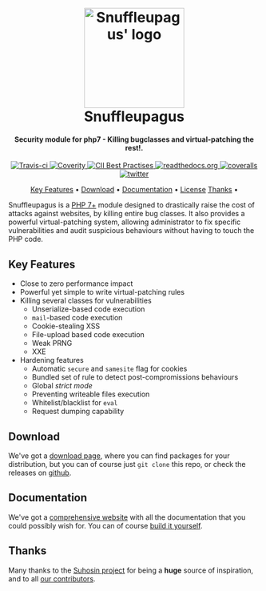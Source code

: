 <h1 align="center">
  <br>
  <a href="https://snuffleupagus.readthedocs.io/">
		<img src="https://github.com/nbs-system/snuffleupagus/raw/improve_readme/doc/source/_static/sp.png" alt="Snuffleupagus' logo" width="200"></a>
  <br>
  Snuffleupagus
  <br>
</h1>

<h4 align="center">Security module for php7 - Killing bugclasses and virtual-patching the rest!.</h4>

<p align="center">
  <a href="https://travis-ci.org/nbs-system/snuffleupagus">
    <img src="https://travis-ci.org/nbs-system/snuffleupagus.svg?branch=master"
         alt="Travis-ci">
  </a>
  <a href="https://scan.coverity.com/projects/nbs-system-snuffleupagus">
		<img src="https://scan.coverity.com/projects/13821/badge.svg?flat=1"
				 alt="Coverity">
	</a>
  <a href="https://bestpractices.coreinfrastructure.org/projects/1267">
      <img src="https://bestpractices.coreinfrastructure.org/projects/1267/badge"
					 alt="CII Best Practises">
  </a>
  <a href="http://snuffleupagus.readthedocs.io/?badge=latest">
    <img src="https://readthedocs.org/projects/snuffleupagus/badge/?version=latest"
				 alt="readthedocs.org">
  </a>
  <a href="https://coveralls.io/github/nbs-system/snuffleupagus?branch=master">
    <img src="https://coveralls.io/repos/github/nbs-system/snuffleupagus/badge.svg?branch=master"
				 alt="coveralls">
  </a>
  <a href="https://twitter.com/sp_php">
    <img src="https://img.shields.io/twitter/url/https/twitter.com/sp_php.svg?style=social&label=Follow%20%40sp_php"
				 alt="twitter">
  </a>
</p>

<p align="center">
  <a href="#key-features">Key Features</a> •
  <a href="#download">Download</a> •
	<a href="https://snuffleupagus.readthedocs.io/">Documentation</a> •
  <a href="https://github.com/nbs-system/snuffleupagus/blob/master/LICENSE">License</a>
	<a href="#thanks">Thanks</a> •
</p>

Snuffleupagus is a [PHP 7+](https://secure.php.net/) module designed to
drastically raise the cost of attacks against websites, by killing entire bug
classes. It also provides a powerful virtual-patching system, allowing
administrator to fix specific vulnerabilities and audit suspicious behaviours
without having to touch the PHP code.

## Key Features

* Close to zero performance impact
* Powerful yet simple to write virtual-patching rules
* Killing several classes for vulnerabilities
	* Unserialize-based code execution
	* `mail`-based code execution
	* Cookie-stealing XSS
	* File-upload based code execution
	* Weak PRNG
	* XXE
* Hardening features
	* Automatic `secure` and `samesite` flag for cookies
	* Bundled set of rule to detect post-compromissions behaviours
	* Global *strict mode*
	* Preventing writeable files execution
	* Whitelist/blacklist for `eval`
	* Request dumping capability

## Download

We've got a [download
page](https://snuffleupagus.readthedocs.io/download.html), where you can find
packages for your distribution, but you can of course just `git clone` this
repo, or check the releases on [github](https://github.com/nbs-system/snuffleupagus/releases).

## Documentation

We've got a [comprehensive website](https://snuffleupagus.readthedocs.io/) with
all the documentation that you could possibly wish for. You can of course
[build it yourself](https://github.com/nbs-system/snuffleupagus/tree/master/doc).

## Thanks

Many thanks to the [Suhosin project](https://suhosin.org) for being a __huge__
source of inspiration, and to all [our
contributors](https://github.com/nbs-system/snuffleupagus/graphs/contributors).

